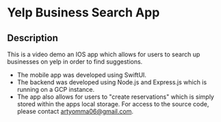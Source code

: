 # Yelp Business Search App

## Description

This is a video demo an IOS app which allows for users to search up businesses on yelp in order to find suggestions.

- The mobile app was developed using SwiftUI.
- The backend was developed using Node.js and Express.js which is running on a GCP instance.
- The app also allows for users to "create reservations" which is simply stored within the apps local storage.
For access to the source code, please contact artyomma06@gmail.com.
